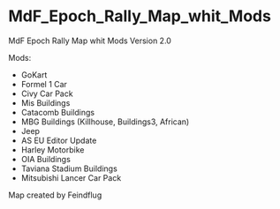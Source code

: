 MdF_Epoch_Rally_Map_whit_Mods
=============================

MdF Epoch Rally Map whit Mods
Version 2.0


Mods:

- GoKart
- Formel 1 Car
- Civy Car Pack
- Mis Buildings
- Catacomb Buildings
- MBG Buildings (Killhouse, Buildings3, African)
- Jeep
- AS EU Editor Update
- Harley Motorbike
- OIA Buildings
- Taviana Stadium Buildings
- Mitsubishi Lancer Car Pack



Map created by Feindflug
